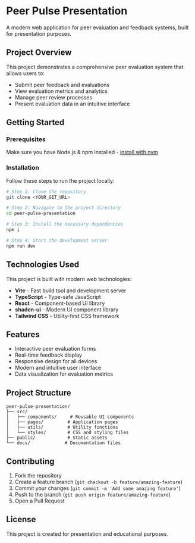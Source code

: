 # Peer Pulse Presentation

A modern web application for peer evaluation and feedback systems, built for presentation purposes.

## Project Overview

This project demonstrates a comprehensive peer evaluation system that allows users to:
- Submit peer feedback and evaluations
- View evaluation metrics and analytics
- Manage peer review processes
- Present evaluation data in an intuitive interface

## Getting Started

### Prerequisites

Make sure you have Node.js & npm installed - [install with nvm](https://github.com/nvm-sh/nvm#installing-and-updating)

### Installation

Follow these steps to run the project locally:

```sh
# Step 1: Clone the repository
git clone <YOUR_GIT_URL>

# Step 2: Navigate to the project directory
cd peer-pulse-presentation

# Step 3: Install the necessary dependencies
npm i

# Step 4: Start the development server
npm run dev
```

## Technologies Used

This project is built with modern web technologies:

- **Vite** - Fast build tool and development server
- **TypeScript** - Type-safe JavaScript
- **React** - Component-based UI library
- **shadcn-ui** - Modern UI component library
- **Tailwind CSS** - Utility-first CSS framework

## Features

- Interactive peer evaluation forms
- Real-time feedback display
- Responsive design for all devices
- Modern and intuitive user interface
- Data visualization for evaluation metrics

## Project Structure

```
peer-pulse-presentation/
├── src/
│   ├── components/     # Reusable UI components
│   ├── pages/         # Application pages
│   ├── utils/         # Utility functions
│   └── styles/        # CSS and styling files
├── public/            # Static assets
└── docs/             # Documentation files
```

## Contributing

1. Fork the repository
2. Create a feature branch (`git checkout -b feature/amazing-feature`)
3. Commit your changes (`git commit -m 'Add some amazing feature'`)
4. Push to the branch (`git push origin feature/amazing-feature`)
5. Open a Pull Request

## License

This project is created for presentation and educational purposes.
